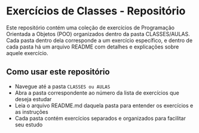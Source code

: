 # Exercícios de Classes - Repositório

Este repositório contém uma coleção de exercícios de Programação Orientada a Objetos (POO) organizados dentro da pasta CLASSES/AULAS. Cada pasta dentro dela corresponde a um exercício específico, e dentro de cada pasta há um arquivo README com detalhes e explicações sobre aquele exercício.

## Como usar este repositório

- Navegue até a pasta `CLASSES ou AULAS`
- Abra a pasta correspondente ao número da lista de exercícios que deseja estudar
- Leia o arquivo README.md daquela pasta para entender os exercícios e as instruções
- Cada pasta contém exercícios separados e organizados para facilitar seu estudo
